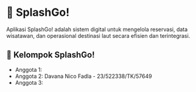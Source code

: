 # 🌊 SplashGo!
Aplikasi SplashGo! adalah sistem digital untuk mengelola reservasi, data wisatawan, dan operasional destinasi laut secara efisien dan terintegrasi.

## 👤 Kelompok SplashGo!
- Anggota 1:
- Anggota 2: Davana Nico Fadla - 23/522338/TK/57649
- Anggota 3:
